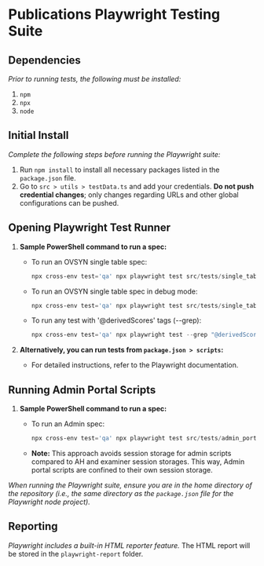 # Publications Playwright Testing Suite

## Dependencies

_Prior to running tests, the following must be installed:_

1. `npm`
2. `npx`
3. `node`

## Initial Install

_Complete the following steps before running the Playwright suite:_

1. Run `npm install` to install all necessary packages listed in the `package.json` file.
2. Go to `src > utils > testData.ts` and add your credentials. **Do not push credential changes**; only changes regarding URLs and other global configurations can be pushed.

## Opening Playwright Test Runner

1. **Sample PowerShell command to run a spec:**

   - To run an OVSYN single table spec:

     ```powershell
     npx cross-env test='qa' npx playwright test src/tests/single_table/OVSYN_Pub.spec.ts --project=chrome
     ```

   - To run an OVSYN single table spec in debug mode:

     ```powershell
     npx cross-env test='qa' npx playwright test src/tests/single_table/OVSYN_Pub.spec.ts --project=chrome --debug
     ```

   - To run any test with '@derivedScores' tags (--grep):

     ```powershell
     npx cross-env test='qa' npx playwright test --grep "@derivedScores" --project=chrome
     ```

2. **Alternatively, you can run tests from `package.json > scripts`:**
   - For detailed instructions, refer to the Playwright documentation.

## Running Admin Portal Scripts

1. **Sample PowerShell command to run a spec:**

   - To run an Admin spec:

     ```powershell
     npx cross-env test='qa' npx playwright test src/tests/admin_portal/admin<####>_Pub.spec.ts --project=adminPortal_chrome
     ```

   - **Note:** This approach avoids session storage for admin scripts compared to AH and examiner session storages. This way, Admin portal scripts are confined to their own session storage.

_When running the Playwright suite, ensure you are in the home directory of the repository (i.e., the same directory as the `package.json` file for the Playwright node project)._

## Reporting

_Playwright includes a built-in HTML reporter feature._
The HTML report will be stored in the `playwright-report` folder.

